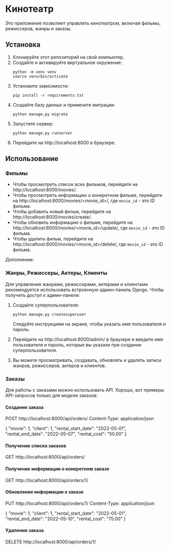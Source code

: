 # Кинотеатр

Это приложение позволяет управлять кинотеатром, включая фильмы, режиссеров, жанры и заказы.

## Установка

1. Клонируйте этот репозиторий на свой компьютер.
2. Создайте и активируйте виртуальное окружение:
   ```
   python -m venv venv
   source venv/bin/activate
   ```
3. Установите зависимости:
   ```
   pip install -r requirements.txt
   ```
4. Создайте базу данных и примените миграции:
   ```
   python manage.py migrate
   ```
5. Запустите сервер:
   ```
   python manage.py runserver
   ```
6. Перейдите на http://localhost:8000 в браузере.

## Использование

### Фильмы

- Чтобы просмотреть список всех фильмов, перейдите на http://localhost:8000/movies/.
- Чтобы просмотреть информацию о конкретном фильме, перейдите на http://localhost:8000/movies/<movie_id>/, где `movie_id` - это ID фильма.
- Чтобы добавить новый фильм, перейдите на http://localhost:8000/movies/create/.
- Чтобы обновить информацию о фильме, перейдите на http://localhost:8000/movies/<movie_id>/update/, где `movie_id` - это ID фильма.
- Чтобы удалить фильм, перейдите на http://localhost:8000/movies/<movie_id>/delete/, где `movie_id` - это ID фильма.

Дополнение:

### Жанры, Режиссеры, Актеры, Клиенты

Для управления жанрами, режиссерами, актерами и клиентами рекомендуется использовать встроенную админ-панель Django. Чтобы получить доступ к админ-панели:

1. Создайте суперпользователя:
   ```
   python manage.py createsuperuser
   ```
   Следуйте инструкциям на экране, чтобы указать имя пользователя и пароль.

2. Перейдите на http://localhost:8000/admin/ в браузере и введите имя пользователя и пароль, которые вы указали при создании суперпользователя.

3. Вы можете просматривать, создавать, обновлять и удалять записи жанров, режиссеров, актеров и клиентов.

### Заказы

Для работы с заказами можно использовать API.
Хорошо, вот примеры API-запросов только для модели заказов:

#### Создание заказа
POST http://localhost:8000/api/orders/
Content-Type: application/json

{
  "movie": 1,
  "client": 1,
  "rental_start_date": "2022-05-01",
  "rental_end_date": "2022-05-07",
  "rental_cost": "50.00"
}

#### Получение списка заказов
GET http://localhost:8000/api/orders/

#### Получение информации о конкретном заказе
GET http://localhost:8000/api/orders/1/

#### Обновление информации о заказе
PUT http://localhost:8000/api/orders/1/
Content-Type: application/json

{
  "movie": 1,
  "client": 1,
  "rental_start_date": "2022-05-01",
  "rental_end_date": "2022-05-10",
  "rental_cost": "75.00"
}

#### Удаление заказа
DELETE http://localhost:8000/api/orders/1/